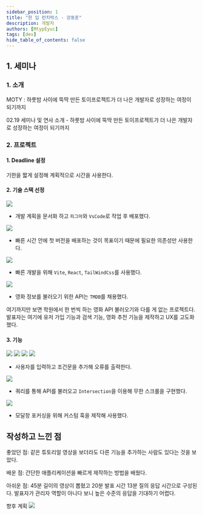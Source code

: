 ```yaml
---
sidebar_position: 1
title: "한 입 런치박스 - 강동훈"
description: 개발자
authors: [MtypEyuc]
tags: [dev]
hide_table_of_contents: false
---
```


## 1. 세미나 
### 1. 소개
MOTY : 하룻밤 사이에 뚝딱 만든 토이프로젝트가 더 나은 개발자로 성장하는 여정이 되기까지

02.19 세미나 및 연사 소개 - 하룻밤 사이에 뚝딱 만든 토이프로젝트가 더 나은 개발자로 성장하는 여정이 되기까지

### 2. 프로젝트
#### 1. Deadline 설정
기한을 짧게 설정해 계획적으로 시간을 사용한다.
#### 2. 기술 스택 선정
![](../../../static/img/한%20입%20런치박스%20정기%20세미나/01/01.webp)
- 개발 계획을 문서화 하고 `피그마`와 `VsCode`로 작업 후 배포했다.


![](../../../static/img/한%20입%20런치박스%20정기%20세미나/01/02.webp)
- 빠른 시간 안에 첫 버전을 배포하는 것이 목표이기 때문에 필요한 의존성만 사용한다.


![](../../../static/img/한%20입%20런치박스%20정기%20세미나/01/03.webp)
- 빠른 개발을 위해 `Vite`, `React`, `TailWindCss`를 사용했다.


![](../../../static/img/한%20입%20런치박스%20정기%20세미나/01/04.webp)
- 영화 정보를 불러오기 위한 API는 `TMDB`를 채용했다.



여기까지만 보면 학원에서 한 번씩 하는 영화 API 불러오기와 다를 게 없는 프로젝트다. 발표자는 여기에 유저 가입 기능과 검색 기능, 영화 추천 기능을 제작하고 UX를 고도화 했다.

#### 3. 기능
![](../../../static/img/한%20입%20런치박스%20정기%20세미나/01/05.webp)
![](../../../static/img/한%20입%20런치박스%20정기%20세미나/01/06.webp)
![](../../../static/img/한%20입%20런치박스%20정기%20세미나/01/07.webp)
![](../../../static/img/한%20입%20런치박스%20정기%20세미나/01/08.webp)
- 사용자를 입력하고 조건문을 추가해 오류를 출력한다.



![](../../../static/img/한%20입%20런치박스%20정기%20세미나/01/09.webp)

- 쿼리를 통해 API를 불러오고 `Intersection`을 이용해 무한 스크롤을 구현했다.


![](../../../static/img/한%20입%20런치박스%20정기%20세미나/01/10.webp)
- 모달창 포커싱을 위해 커스텀 훅을 제작해 사용했다.

## 작성하고 느낀 점

좋았던 점: 같은 튜토리얼 영상을 보더라도 다른 기능을 추가하는 사람도 있다는 것을 보았다.

배운 점: 간단한 애플리케이션을 빠르게 제작하는 방법을 배웠다.

아쉬운 점: 45분 길이의 영상이 뽑혔고 20분 발표 시간 13분 질의 응답 시간으로 구성된다. 발표자가 관리자 역할이 아니다 보니 높은 수준의 응답을 기대하기 어렵다.

향후 계획
![](../../../static/img/한%20입%20런치박스%20정기%20세미나/01/11.webp)

